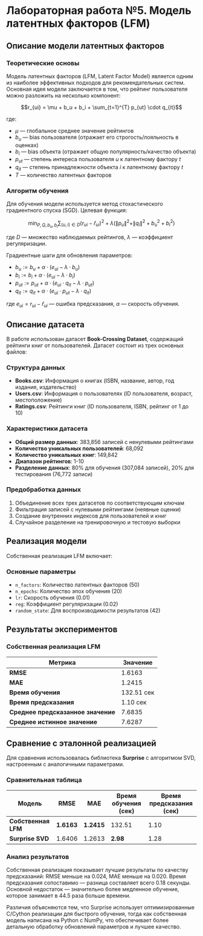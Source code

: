 # Лабораторная работа №5. Модель латентных факторов (LFM)

## Описание модели латентных факторов

### Теоретические основы

Модель латентных факторов (LFM, Latent Factor Model) является одним из наиболее эффективных подходов для рекомендательных систем. Основная идея модели заключается в том, что рейтинг пользователя можно разложить на несколько компонент:

$$r_{ui} = \mu + b_u + b_i + \sum_{t=1}^{T} p_{ut} \cdot q_{it}$$

где:
- $\mu$ — глобальное среднее значение рейтингов
- $b_u$ — bias пользователя (отражает его строгость/лояльность в оценках)
- $b_i$ — bias объекта (отражает общую популярность/качество объекта)
- $p_{ut}$ — степень интереса пользователя $u$ к латентному фактору $t$
- $q_{it}$ — степень принадлежности объекта $i$ к латентному фактору $t$
- $T$ — количество латентных факторов

### Алгоритм обучения

Для обучения модели используется метод стохастического градиентного спуска (SGD). Целевая функция:

$$\min_{P,Q,b_u,b_i} \sum_{(u,i) \in D} \left( r_{ui} - \hat{r}_{ui} \right)^2 + \lambda \left( \|p_u\|^2 + \|q_i\|^2 + b_u^2 + b_i^2 \right)$$

где $D$ — множество наблюдаемых рейтингов, $\lambda$ — коэффициент регуляризации.

Градиентные шаги для обновления параметров:
- $b_u := b_u + \alpha \cdot (e_{ui} - \lambda \cdot b_u)$
- $b_i := b_i + \alpha \cdot (e_{ui} - \lambda \cdot b_i)$
- $p_{ut} := p_{ut} + \alpha \cdot (e_{ui} \cdot q_{it} - \lambda \cdot p_{ut})$
- $q_{it} := q_{it} + \alpha \cdot (e_{ui} \cdot p_{ut} - \lambda \cdot q_{it})$

где $e_{ui} = r_{ui} - \hat{r}_{ui}$ — ошибка предсказания, $\alpha$ — скорость обучения.

## Описание датасета

В работе использован датасет **Book-Crossing Dataset**, содержащий рейтинги книг от пользователей. Датасет состоит из трех основных файлов:

### Структура данных
- **Books.csv**: Информация о книгах (ISBN, название, автор, год издания, издательство)
- **Users.csv**: Информация о пользователях (ID пользователя, возраст, местоположение)
- **Ratings.csv**: Рейтинги книг (ID пользователя, ISBN, рейтинг от 1 до 10)

### Характеристики датасета
- **Общий размер данных**: 383,856 записей с ненулевыми рейтингами
- **Количество уникальных пользователей**: 68,092
- **Количество уникальных книг**: 149,842
- **Диапазон рейтингов**: 1-10
- **Разделение данных**: 80% для обучения (307,084 записей), 20% для тестирования (76,772 записи)

### Предобработка данных
1. Объединение всех трех датасетов по соответствующим ключам
2. Фильтрация записей с нулевыми рейтингами (неявные оценки)
3. Создание внутренних индексов для пользователей и книг
4. Случайное разделение на тренировочную и тестовую выборки

## Реализация модели

Собственная реализация LFM включает:

### Основные параметры
- `n_factors`: Количество латентных факторов (50)
- `n_epochs`: Количество эпох обучения (20)
- `lr`: Скорость обучения (0.01)
- `reg`: Коэффициент регуляризации (0.02)
- `random_state`: Для воспроизводимости результатов (42)

## Результаты экспериментов

### Собственная реализация LFM

| Метрика | Значение |
|---------|----------|
| **RMSE** | 1.6163 |
| **MAE** | 1.2415 |
| **Время обучения** | 132.51 сек |
| **Время предсказания** | 1.10 сек |
| **Среднее предсказанное значение** | 7.6835 |
| **Среднее истинное значение** | 7.6287 |

## Сравнение с эталонной реализацией

Для сравнения использовалась библиотека **Surprise** с алгоритмом SVD, настроенным с аналогичными параметрами.

### Сравнительная таблица

| Модель | RMSE | MAE | Время обучения (сек) | Время предсказания (сек) |
|--------|------|-----|---------------------|-------------------------|
| **Собственная LFM** | **1.6163** | **1.2415** | 132.51 | 1.10 |
| **Surprise SVD** | 1.6406 | 1.2613 | **2.98** | 1.28 |

### Анализ результатов

Собственная реализация показывает лучшие результаты по качеству предсказаний: RMSE меньше на 0.024, MAE меньше на 0.020. Время предсказания сопоставимо — разница составляет всего 0.18 секунды. Основной недостаток — значительно более медленное обучение, которое занимает в 44.5 раза больше времени.

Различия объясняются тем, что Surprise использует оптимизированные C/Cython реализации для быстрого обучения, тогда как собственная модель написана на Python с NumPy, что обеспечивает более детальную обработку обновлений параметров и лучшее качество.
